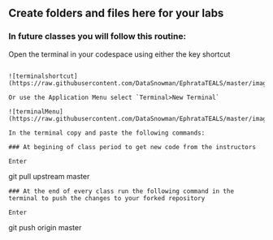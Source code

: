 ## Create folders and files here for your labs

### In future classes you will follow this routine:

Open the terminal in your codespace using either the key shortcut


```

![terminalshortcut](https://raw.githubusercontent.com/DataSnowman/EphrataTEALS/master/images/terminalshortcut.png)

Or use the Application Menu select `Terminal>New Terminal`

![terminalMenu](https://raw.githubusercontent.com/DataSnowman/EphrataTEALS/master/images/terminalMenu.png)

In the terminal copy and paste the following commands:

### At begining of class period to get new code from the instructors

Enter

```
git pull upstream master
```
### At the end of every class run the following command in the terminal to push the changes to your forked repository

Enter 
```
git push origin master
```